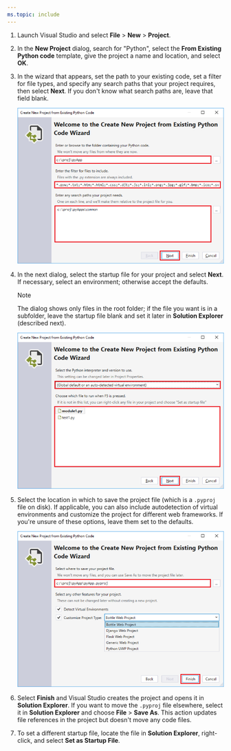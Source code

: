 ```yaml
---
ms.topic: include
---
```

1. Launch Visual Studio and select **File** > **New** > **Project**.

1. In the **New Project** dialog, search for "Python", select the **From Existing Python code** template, give the project a name and location, and select **OK**.

1. In the wizard that appears, set the path to your existing code, set a filter for file types, and specify any search paths that your project requires, then select **Next**. If you don't know what search paths are, leave that field blank.

    ![New Project from Existing Code, step 1](../media/projects-from-existing-1.png)

1. In the next dialog, select the startup file for your project and select **Next**. If necessary, select an environment; otherwise accept the defaults.

    > [!Note]
    > The dialog shows only files in the root folder; if the file you want is in a subfolder, leave the startup file blank and set it later in **Solution Explorer** (described next).

    ![New Project from Existing Code, step 2](../media/projects-from-existing-2.png)

1. Select the location in which to save the project file (which is a `.pyproj` file on disk). If applicable, you can also include autodetection of virtual environments and customize the project for different web frameworks. If you're unsure of these options, leave them set to the defaults.

    ![New Project from Existing Code, step 3](../media/projects-from-existing-3.png)

1. Select **Finish** and Visual Studio creates the project and opens it in **Solution Explorer**. If you want to move the `.pyproj` file elsewhere, select it in **Solution Explorer** and choose **File** > **Save As**. This action updates file references in the project but doesn't move any code files.

1. To set a different startup file, locate the file in **Solution Explorer**, right-click, and select **Set as Startup File**.